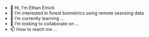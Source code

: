 - 👋 Hi, I’m Ethan Emick
- 👀 I’m interested in forest biometrics using remote sesnsing data
- 🌱 I’m currently learning ...
- 💞️ I’m looking to collaborate on ...
- 📫 How to reach me ...

<!---
EEEmick/EEEmick is a ✨ special ✨ repository because its `README.md` (this file) appears on your GitHub profile.
You can click the Preview link to take a look at your changes.
--->
